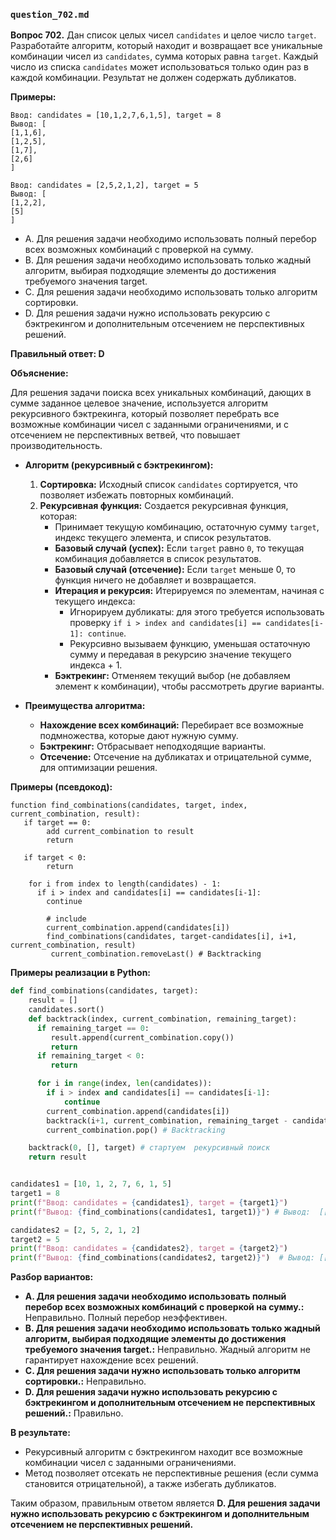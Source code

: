 ### `question_702.md`

**Вопрос 702.** Дан список целых чисел `candidates` и целое число `target`. Разработайте алгоритм, который находит и возвращает все уникальные комбинации чисел из `candidates`, сумма которых равна `target`. Каждый число из списка `candidates` может использоваться только один раз в каждой комбинации. Результат не должен содержать дубликатов.

**Примеры:**

```
Ввод: candidates = [10,1,2,7,6,1,5], target = 8
Вывод: [
[1,1,6],
[1,2,5],
[1,7],
[2,6]
]

Ввод: candidates = [2,5,2,1,2], target = 5
Вывод: [
[1,2,2],
[5]
]
```

- A. Для решения задачи необходимо использовать полный перебор всех возможных комбинаций с проверкой на сумму.
- B. Для решения задачи необходимо использовать только жадный алгоритм, выбирая подходящие элементы до достижения требуемого значения target.
- C. Для решения задачи необходимо использовать только алгоритм сортировки.
- D.  Для решения задачи нужно использовать рекурсию с бэктрекингом и дополнительным отсечением не перспективных решений.

**Правильный ответ: D**

**Объяснение:**

Для решения задачи поиска всех уникальных комбинаций, дающих в сумме заданное целевое значение, используется алгоритм рекурсивного бэктрекинга, который позволяет перебрать все возможные комбинации чисел с заданными ограничениями, и  с отсечением не перспективных ветвей, что повышает производительность.

*   **Алгоритм (рекурсивный с бэктрекингом):**
    1.  **Сортировка:** Исходный список `candidates` сортируется, что позволяет избежать повторных комбинаций.
    2. **Рекурсивная функция:**  Создается рекурсивная функция, которая:
         *   Принимает текущую комбинацию,  остаточную сумму `target`, индекс текущего элемента, и список результатов.
        * **Базовый случай (успех):** Если `target` равно `0`, то текущая комбинация добавляется в список результатов.
         *  **Базовый случай (отсечение):** Если `target` меньше 0, то функция ничего не добавляет и возвращается.
        *  **Итерация и рекурсия:**  Итерируемся по элементам, начиная с текущего индекса:
             *    Игнорируем дубликаты:  для этого требуется использовать проверку `if i > index and candidates[i] == candidates[i-1]: continue`.
            *  Рекурсивно вызываем функцию, уменьшая  остаточную сумму  и передавая в рекурсию значение текущего индекса + 1.
        *  **Бэктрекинг:** Отменяем текущий выбор (не добавляем элемент к комбинации), чтобы рассмотреть другие варианты.

*  **Преимущества алгоритма:**
    *   **Нахождение всех комбинаций:** Перебирает все возможные подмножества, которые дают нужную сумму.
    *   **Бэктрекинг:** Отбрасывает неподходящие  варианты.
    *  **Отсечение:**  Отсечение на дубликатах и отрицательной сумме, для оптимизации решения.

**Примеры (псевдокод):**

```
function find_combinations(candidates, target, index, current_combination, result):
   if target == 0:
        add current_combination to result
        return

   if target < 0:
        return

    for i from index to length(candidates) - 1:
      if i > index and candidates[i] == candidates[i-1]:
        continue

        # include
        current_combination.append(candidates[i])
        find_combinations(candidates, target-candidates[i], i+1, current_combination, result)
         current_combination.removeLast() # Backtracking
```

**Примеры реализации в Python:**

```python
def find_combinations(candidates, target):
    result = []
    candidates.sort()
    def backtrack(index, current_combination, remaining_target):
      if remaining_target == 0:
         result.append(current_combination.copy())
         return
      if remaining_target < 0:
         return

      for i in range(index, len(candidates)):
        if i > index and candidates[i] == candidates[i-1]:
            continue
        current_combination.append(candidates[i])
        backtrack(i+1, current_combination, remaining_target - candidates[i])
        current_combination.pop() # Backtracking

    backtrack(0, [], target) # стартуем  рекурсивный поиск
    return result


candidates1 = [10, 1, 2, 7, 6, 1, 5]
target1 = 8
print(f"Ввод: candidates = {candidates1}, target = {target1}")
print(f"Вывод: {find_combinations(candidates1, target1)}") # Вывод:  [['1', '1', '6'], ['1', '2', '5'], ['1', '7'], ['2', '6']]

candidates2 = [2, 5, 2, 1, 2]
target2 = 5
print(f"Ввод: candidates = {candidates2}, target = {target2}")
print(f"Вывод: {find_combinations(candidates2, target2)}")  # Вывод: [['1', '2', '2'], ['5']]
```

**Разбор вариантов:**
*   **A. Для решения задачи необходимо использовать полный перебор всех возможных комбинаций с проверкой на сумму.:** Неправильно. Полный перебор неэффективен.
*  **B. Для решения задачи необходимо использовать только жадный алгоритм, выбирая подходящие элементы до достижения требуемого значения target.:** Неправильно. Жадный алгоритм не гарантирует нахождение всех решений.
*  **C. Для решения задачи нужно использовать только алгоритм сортировки.:** Неправильно.
*   **D. Для решения задачи нужно использовать рекурсию с бэктрекингом и дополнительным отсечением не перспективных решений.:** Правильно.

**В результате:**
*   Рекурсивный алгоритм с бэктрекингом  находит все возможные комбинации чисел  с заданными ограничениями.
*   Метод позволяет отсекать не перспективные решения (если  сумма становится отрицательной), а также  избегать дубликатов.

Таким образом, правильным ответом является **D. Для решения задачи нужно использовать рекурсию с бэктрекингом и дополнительным отсечением не перспективных решений.**
